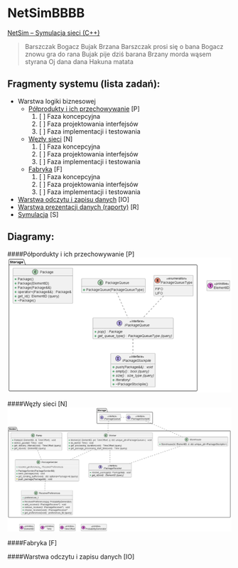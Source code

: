 # NetSimBBBB
[NetSim – Symulacja sieci (C++)](https://home.agh.edu.pl/~mdig/dokuwiki/doku.php?id=teaching:programming:soft-dev:topics:net-simulation:start)

> Barszczak Bogacz Bujak Brzana
Barszczak prosi się o bana
Bogacz znowu gra do rana
Bujak pije dziś barana
Brzany morda wąsem styrana
Oj dana dana
Hakuna matata

## Fragmenty systemu (lista zadań):
   * Warstwa logiki biznesowej
      * [Półprodukty i ich przechowywanie](https://home.agh.edu.pl/~mdig/dokuwiki/doku.php?id=teaching:programming:soft-dev:topics:net-simulation:part_storage) \[P]
        1. [ ] Faza koncepcyjna
        2. [ ] Faza projektowania interfejsów
        3. [ ] Faza implementacji i testowania
      * [Węzły sieci](https://home.agh.edu.pl/~mdig/dokuwiki/doku.php?id=teaching:programming:soft-dev:topics:net-simulation:part_nodes) \[N]
        1. [ ] Faza koncepcyjna
        2. [ ] Faza projektowania interfejsów
        3. [ ] Faza implementacji i testowania
      * [Fabryka](https://home.agh.edu.pl/~mdig/dokuwiki/doku.php?id=teaching:programming:soft-dev:topics:net-simulation:part_factory) \[F]
        1. [ ] Faza koncepcyjna
        2. [ ] Faza projektowania interfejsów
        3. [ ] Faza implementacji i testowania
   * [Warstwa odczytu i zapisu danych](https://home.agh.edu.pl/~mdig/dokuwiki/doku.php?id=teaching:programming:soft-dev:topics:net-simulation:part_io) \[IO]
   * [Warstwa prezentacji danych (raporty)](https://home.agh.edu.pl/~mdig/dokuwiki/doku.php?id=teaching:programming:soft-dev:topics:net-simulation:part_reports) \[R]
   * [Symulacja](https://home.agh.edu.pl/~mdig/dokuwiki/doku.php?id=teaching:programming:soft-dev:topics:net-simulation:part_simulation) \[S]
   
## Diagramy:
####Półpordukty i ich przechowywanie \[P]
<img src="/diagrams/P_diagram.png">

####Węzły sieci \[N]
<img src="/diagrams/N_diagram.png">

####Fabryka \[F]

####Warstwa odczytu i zapisu danych \[IO]

